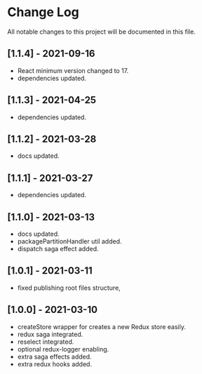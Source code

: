 # Change Log

All notable changes to this project will be documented in this file.

## [1.1.4] - 2021-09-16

-   React minimum version changed to 17.
-   dependencies updated.

## [1.1.3] - 2021-04-25

-   dependencies updated.

## [1.1.2] - 2021-03-28

-   docs updated.

## [1.1.1] - 2021-03-27

-   dependencies updated.

## [1.1.0] - 2021-03-13

-   docs updated.
-   packagePartitionHandler util added.
-   dispatch saga effect added.

## [1.0.1] - 2021-03-11

-   fixed publishing root files structure,

## [1.0.0] - 2021-03-10

-   createStore wrapper for creates a new Redux store easily.
-   redux saga integrated.
-   reselect integrated.
-   optional redux-logger enabling.
-   extra saga effects added.
-   extra redux hooks added.
